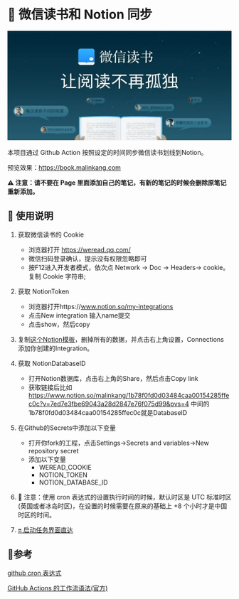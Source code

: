 # 📖 微信读书和 Notion 同步

![](https://raw.githubusercontent.com/Parantric/picture-bed/main/202307151329909.jfif)


本项目通过 Github Action 按照设定的时间同步微信读书划线到Notion。

预览效果：https://book.malinkang.com

**⚠ 注意：请不要在 Page 里面添加自己的笔记，有新的笔记的时候会删除原笔记重新添加。**

## 📝 使用说明

1. 获取微信读书的 Cookie
    * 浏览器打开 https://weread.qq.com/
    * 微信扫码登录确认，提示没有权限忽略即可
    * 按F12进入开发者模式，依次点 Network -> Doc -> Headers-> cookie。复制 Cookie 字符串;

2. 获取 NotionToken
    * 浏览器打开https://www.notion.so/my-integrations
    * 点击New integration 输入name提交
    * 点击show，然后copy

3. 复制[这个Notion模板](https://malinkang.notion.site/a7794117392d4625ace722f78742afca?v=0a9551b0702649fa9913ff4f3758ace0)，删掉所有的数据，并点击右上角设置，Connections 添加你创建的Integration。

4. 获取 NotionDatabaseID
    * 打开Notion数据库，点击右上角的Share，然后点击Copy link
    * 获取链接后比如 https://www.notion.so/malinkang/1b78f0fd0d03484caa00154285ffec0c?v=7ed7e3fbe69043a28d2847e76f075d99&pvs=4 中间的1b78f0fd0d03484caa00154285ffec0c就是DatabaseID

5. 在Github的Secrets中添加以下变量
    * 打开你fork的工程，点击Settings->Secrets and variables->New repository secret
    * 添加以下变量
        * WEREAD_COOKIE
        * NOTION_TOKEN
        * NOTION_DATABASE_ID

6. 🔔 注意：使用 cron 表达式的设置执行时间的时候，默认时区是 UTC 标准时区(英国或者冰岛时区)，在设置的时候需要在原来的基础上 +8 个小时才是中国时区的时间。

7. <a href="https://github.com/Parantric/weread_to_notion/actions/workflows/weread.yml" target="_blank">🔛 启动任务界面直达</a>

    

## 🔗参考

[github cron 表达式](https://github.com/chiupam/tutorial/blob/master/Loon/Plus/cron.md)

[GitHub Actions 的工作流语法(官方)](https://docs.github.com/zh/actions/using-workflows/workflow-syntax-for-github-actions)

